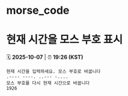 # morse_code
# 현재 시간을 모스 부호 표시
<!-- MORSE_TIME_START -->
🗓️ **2025-10-07** | ⏰ **19:26 (KST)**

```
현재 시간을 입력하세요. 모스 부호로 바꿉니다
.---- ----. ..--- -....
모스 부호를 다시 현재 시간으로 바꿉니다
1926
```
<!-- MORSE_TIME_END -->
